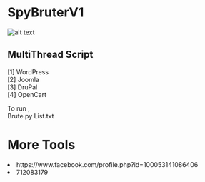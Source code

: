 # SpyBruterV1

![alt text](https://raw.githubusercontent.com/MisterSpyx/SpyBruterV1/master/image/2.png)

<h2>MultiThread Script</h2>

[1] WordPress <br />
[2] Joomla <br />
[3] DruPal <br />
[4] OpenCart <br />

To run , <br />
Brute.py List.txt <br />
<h1>More Tools </h1>
<li>https://www.facebook.com/profile.php?id=100053141086406
<li>712083179

